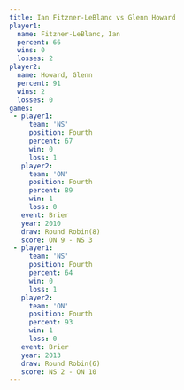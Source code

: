 ```yaml
---
title: Ian Fitzner-LeBlanc vs Glenn Howard
player1:                    
  name: Fitzner-LeBlanc, Ian
  percent: 66               
  wins: 0                   
  losses: 2                 
player2:                    
  name: Howard, Glenn       
  percent: 91               
  wins: 2                   
  losses: 0                 
games:
 - player1:          
     team: 'NS'      
     position: Fourth
     percent: 67     
     win: 0          
     loss: 1         
   player2:          
     team: 'ON'      
     position: Fourth
     percent: 89     
     win: 1          
     loss: 0         
   event: Brier        
   year: 2010          
   draw: Round Robin(8)
   score: ON 9 - NS 3  
 - player1:          
     team: 'NS'      
     position: Fourth
     percent: 64     
     win: 0          
     loss: 1         
   player2:          
     team: 'ON'      
     position: Fourth
     percent: 93     
     win: 1          
     loss: 0         
   event: Brier        
   year: 2013          
   draw: Round Robin(6)
   score: NS 2 - ON 10 
---
```


